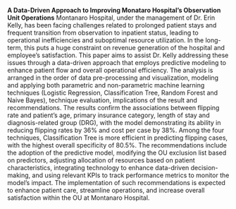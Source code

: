 **A Data-Driven Approach to Improving Monataro Hospital’s Observation Unit Operations**
Montanaro Hospital, under the management of Dr. Erin Kelly, has been facing challenges related to prolonged patient stays and frequent transition from observation to inpatient status, leading to operational inefficiencies and suboptimal resource utilization. In the long-term, this puts a huge constraint on revenue generation of the hospital and employee’s satisfaction. This paper aims to assist Dr. Kelly addressing these issues through a data-driven approach that employs predictive modeling to enhance patient flow and overall operational efficiency. The analysis is arranged in the order of data pre-processing and visualization, modeling and applying both parametric and non-parametric machine learning techniques (Logistic Regression, Classification Tree, Random Forest and Naive Bayes), technique evaluation, implications of the result and recommendations. The results confirm the associations between flipping rate and patient’s age, primary insurance category, length of stay and diagnosis-related group (DRG), with the model demonstrating its ability in reducing flipping rates by 36% and cost per case by 38%. Among the four techniques, Classification Tree is more efficient in predicting flipping cases, with the highest overall specificity of 80.5%. The recommendations include the adoption of the predictive model, modifying the OU exclusion list based on predictors, adjusting allocation of resources based on patient characteristics, integrating technology to enhance data-driven decision-making, and using relevant KPIs to track performance metrics to monitor the model’s impact. The implementation of such recommendations is expected to enhance patient care, streamline operations, and increase overall satisfaction within the OU at Montanaro Hospital.
